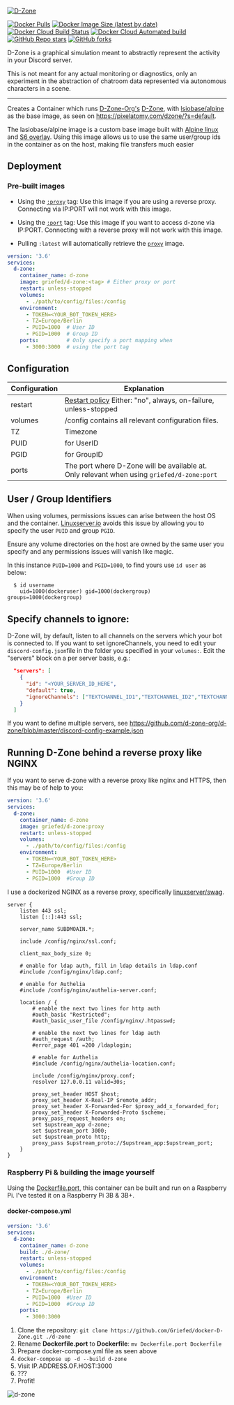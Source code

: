 [![D-Zone](https://i.griefed.de/images/2020/10/16/d-zone.png)](https://github.com/d-zone-org/d-zone)

[![Docker Pulls](https://img.shields.io/docker/pulls/griefed/d-zone?style=flat-square)](https://hub.docker.com/repository/docker/griefed/d-zone)
[![Docker Image Size (latest by date)](https://img.shields.io/docker/image-size/griefed/d-zone?label=Image%20size&sort=date&style=flat-square)](https://hub.docker.com/repository/docker/griefed/d-zone)
[![Docker Cloud Build Status](https://img.shields.io/docker/cloud/build/griefed/d-zone?label=Docker%20build&style=flat-square)](https://hub.docker.com/repository/docker/griefed/d-zone)
[![Docker Cloud Automated build](https://img.shields.io/docker/cloud/automated/griefed/d-zone?label=Docker%20build&style=flat-square)](https://hub.docker.com/repository/docker/griefed/d-zone)
[![GitHub Repo stars](https://img.shields.io/github/stars/Griefed/docker-D-Zone?label=GitHub%20Stars&style=social)](https://github.com/Griefed/docker-D-Zone)
[![GitHub forks](https://img.shields.io/github/forks/Griefed/docker-D-Zone?label=GitHub%20Forks&style=social)](https://github.com/Griefed/docker-D-Zone)

D-Zone is a graphical simulation meant to abstractly represent the activity in your Discord server.

This is not meant for any actual monitoring or diagnostics, only an experiment in the abstraction of chatroom data represented via autonomous characters in a scene.

---

Creates a Container which runs [D-Zone-Org's](https://github.com/d-zone-org) [D-Zone](https://github.com/d-zone-org/d-zone), with [lsiobase/alpine](https://hub.docker.com/r/lsiobase/alpine) as the base image, as seen on https://pixelatomy.com/dzone/?s=default. 

The lasiobase/alpine image is a custom base image built with [Alpine linux](https://alpinelinux.org/) and [S6 overlay](https://github.com/just-containers/s6-overlay).
Using this image allows us to use the same user/group ids in the container as on the host, making file transfers much easier

## Deployment

### Pre-built images

- Using the [`:proxy`](https://github.com/Griefed/docker-D-Zone/blob/lsiobase/alpine/Dockerfile.proxy) tag:  Use this image if you are using a reverse proxy. Connecting via IP:PORT will not work with this image.

- Using the [`:port`](https://github.com/Griefed/docker-D-Zone/blob/lsiobase/alpine/Dockerfile.port) tag:  Use this image if you want to access d-zone via IP:PORT. Connecting with a reverse proxy will not work with this image.

- Pulling `:latest` will automatically retrieve the [`proxy`](https://github.com/Griefed/docker-D-Zone/blob/lsiobase/alpine/Dockerfile.proxy) image.

```docker-compose.yml
version: '3.6'
services:
  d-zone:
    container_name: d-zone
    image: griefed/d-zone:<tag> # Either proxy or port
    restart: unless-stopped
    volumes:
      - ./path/to/config/files:/config
    environment:
      - TOKEN=<YOUR_BOT_TOKEN_HERE>
      - TZ=Europe/Berlin
      - PUID=1000  # User ID
      - PGID=1000  # Group ID
    ports:         # Only specify a port mapping when
      - 3000:3000  # using the port tag
```

## Configuration

Configuration | Explanation
------------ | -------------
restart | [Restart policy](https://docs.docker.com/compose/compose-file/#restart) Either: "no", always, on-failure, unless-stopped
volumes | /config contains all relevant configuration files.
TZ | Timezone
PUID | for UserID
PGID | for GroupID
ports | The port where D-Zone will be available at. Only relevant when using `griefed/d-zone:port`

## User / Group Identifiers

When using volumes, permissions issues can arise between the host OS and the container. [Linuxserver.io](https://www.linuxserver.io/) avoids this issue by allowing you to specify the user `PUID` and group `PGID`.

Ensure any volume directories on the host are owned by the same user you specify and any permissions issues will vanish like magic.

In this instance `PUID=1000` and `PGID=1000`, to find yours use `id user` as below:

```
  $ id username
    uid=1000(dockeruser) gid=1000(dockergroup) groups=1000(dockergroup)
```

## Specify channels to ignore:
D-Zone will, by default, listen to all channels on the servers which your bot is connected to. 
If you want to set ignoreChannels, you need to edit your `discord-config.json`file in the folder you specified in your `volumes:`.
Edit the "servers" block on a per server basis, e.g.:
```json
  "servers": [
    {
      "id": "<YOUR_SERVER_ID_HERE",
      "default": true,
      "ignoreChannels": ["TEXTCHANNEL_ID1","TEXTCHANNEL_ID2","TEXTCHANNEL_ID3"]
    }
  ]
```
If you want to define multiple servers, see https://github.com/d-zone-org/d-zone/blob/master/discord-config-example.json

## Running D-Zone behind a reverse proxy like NGINX

If you want to serve d-zone with a reverse proxy like nginx and HTTPS, then this may be of help to you:

```docker-compose.yml
version: '3.6'
services:
  d-zone:
    container_name: d-zone
    image: griefed/d-zone:proxy
    restart: unless-stopped
    volumes:
      - ./path/to/config/files:/config
    environment:
      - TOKEN=<YOUR_BOT_TOKEN_HERE>
      - TZ=Europe/Berlin
      - PUID=1000  #User ID
      - PGID=1000  #Group ID
```

I use a dockerized NGINX as a reverse proxy, specifically [linuxserver/swag](https://hub.docker.com/r/linuxserver/swag).

```nginx
server {
    listen 443 ssl;
    listen [::]:443 ssl;

    server_name SUBDMOAIN.*;

    include /config/nginx/ssl.conf;

    client_max_body_size 0;

    # enable for ldap auth, fill in ldap details in ldap.conf
    #include /config/nginx/ldap.conf;

    # enable for Authelia
    #include /config/nginx/authelia-server.conf;

    location / {
        # enable the next two lines for http auth
        #auth_basic "Restricted";
        #auth_basic_user_file /config/nginx/.htpasswd;

        # enable the next two lines for ldap auth
        #auth_request /auth;
        #error_page 401 =200 /ldaplogin;

        # enable for Authelia
        #include /config/nginx/authelia-location.conf;

        include /config/nginx/proxy.conf;
        resolver 127.0.0.11 valid=30s;

        proxy_set_header HOST $host;
        proxy_set_header X-Real-IP $remote_addr;
        proxy_set_header X-Forwarded-For $proxy_add_x_forwarded_for;
        proxy_set_header X-Forwarded-Proto $scheme;
        proxy_pass_request_headers on;
        set $upstream_app d-zone;
        set $upstream_port 3000;
        set $upstream_proto http;
        proxy_pass $upstream_proto://$upstream_app:$upstream_port;
    }
}
```

### Raspberry Pi & building the image yourself

Using the [Dockerfile.port](https://github.com/Griefed/docker-D-Zone/blob/lsiobase/alpine/Dockerfile.port), this container can be built and run on a Raspberry Pi. 
I've tested it on a Raspberry Pi 3B & 3B+.

#### docker-compose.yml

```docker-compose.yml
version: '3.6'
services:
  d-zone:
    container_name: d-zone
    build: ./d-zone/
    restart: unless-stopped
    volumes:
      - ./path/to/config/files:/config
    environment:
      - TOKEN=<YOUR_BOT_TOKEN_HERE>
      - TZ=Europe/Berlin
      - PUID=1000  #User ID
      - PGID=1000  #Group ID
    ports:
      - 3000:3000
```

1. Clone the repository: `git clone https://github.com/Griefed/docker-D-Zone.git ./d-zone`
1. Rename **Dockerfile.port** to **Dockerfile**: `mv Dockerfile.port Dockerfile`
1. Prepare docker-compose.yml file as seen above
1. `docker-compose up -d --build d-zone`
1. Visit IP.ADDRESS.OF.HOST:3000
1. ???
1. Profit!

![d-zone](https://i.imgur.com/uCd6eRa.png)
